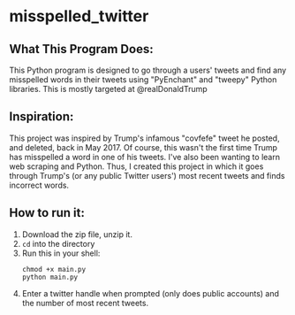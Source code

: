 # misspelled_twitter

## What This Program Does:
This Python program is designed to go through a users' tweets and find any misspelled words in their tweets using "PyEnchant" and "tweepy" Python libraries. This is mostly targeted at @realDonaldTrump

## Inspiration:
This project was inspired by Trump's infamous "covfefe" tweet he posted, and deleted, back in May 2017. Of course, this wasn't the first time Trump has misspelled a word in one of his tweets. I've also been wanting to learn web scraping and Python. Thus, I created this project in which it goes through Trump's (or any public Twitter users') most recent tweets and finds incorrect words.

## How to run it:
1. Download the zip file, unzip it.
2. ```cd``` into the directory
3. Run this in your shell:
   ```
   chmod +x main.py
   python main.py
   ```
4. Enter a twitter handle when prompted (only does public accounts) and the number of most recent tweets.
